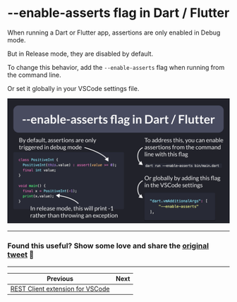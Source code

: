# --enable-asserts flag in Dart / Flutter

When running a Dart or Flutter app, assertions are only enabled in Debug mode.

But in Release mode, they are disabled by default.

To change this behavior, add the `--enable-asserts` flag when running from the command line.

Or set it globally in your VSCode settings file.

![](068-enable-asserts.png)

---

### Found this useful? Show some love and share the [original tweet](https://twitter.com/biz84/status/1572227339060117505) 🙏

---

| Previous | Next |
| -------- | ---- |
| [REST Client extension for VSCode](../0067-rest-client-vscode/index.md) |  |